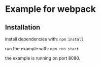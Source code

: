 # Example for webpack

## Installation

install dependencies with: 
`npm install` 

run the example with: `npm run start`

the example is running on port 8080.